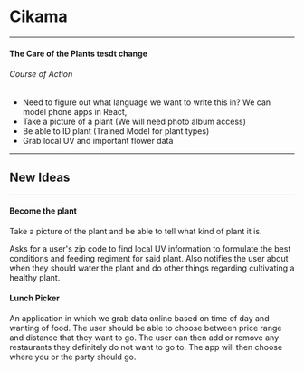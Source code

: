 # Cikama
___

#### The Care of the Plants tesdt change

###### Course of Action

* Need to figure out what language we want to write this in? We can model phone apps in React, 
* Take a picture of a plant (We will need photo album access)
* Be able to ID plant (Trained Model for plant types)
* Grab local UV and important flower data

---

## New Ideas

---

#### Become the plant

Take a picture of the plant and be able to tell what kind of plant it is.

Asks for a user's zip code to find local UV information to formulate the best conditions and feeding regiment for said plant. Also notifies the user about when they should water the plant and do other things regarding cultivating a healthy plant.

#### Lunch Picker

An application in which we grab data online based on time of day and wanting of food. The user should be able to choose between price range and distance that they want to go. The user can then add or remove any restaurants they definitely do not want to go to. The app will then choose where you or the party should go.



